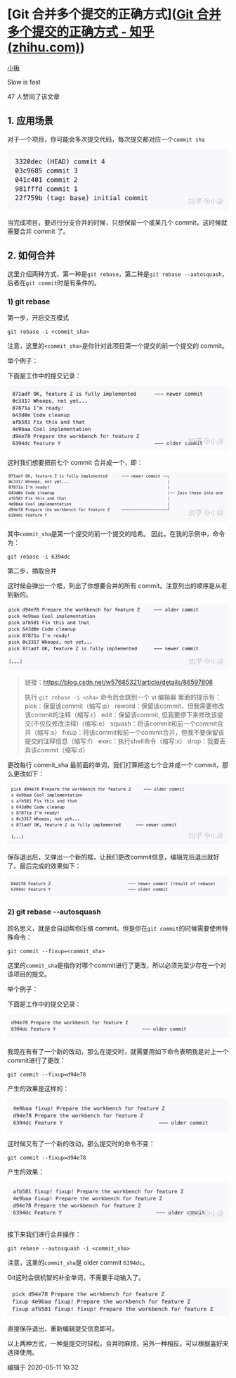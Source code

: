 # [Git 合并多个提交的正确方式]([Git 合并多个提交的正确方式 - 知乎 (zhihu.com)](https://zhuanlan.zhihu.com/p/139321091))

[小揪](https://www.zhihu.com/people/wo-yao-chao-neng-li)

Slow is fast

47 人赞同了该文章



## **1. 应用场景**

对于一个项目，你可能会多次提交代码，每次提交都对应一个`commit sha`

![img](image\v2-a72c44bd0be37e42031fd18260065674_720w.png)

当完成项目，要进行分支合并的时候，只想保留一个或某几个 commit，这时候就需要合并 commit 了。

## **2. 如何合并**

这里介绍两种方式，第一种是`git rebase`，第二种是`git rebase --autosquash`，后者在`git commit`时是有条件的。

### **1) git rebase**

第一步，开启交互模式

```text
git rebase -i <commit_sha>
```

注意，这里的`<commit_sha>`是你针对此项目第一个提交的前一个提交的 commit。

举个例子：

下面是工作中的提交记录：

![img](image\v2-36490a04fd83a89cee7f90b5c206b504_720w.png)

这时我们想要把前七个 commit 合并成一个，即：

![img](image\v2-85000441614822394b9fd956f409ee5c_720w.png)

其中`commit_sha`是第一个提交的前一个提交的哈希。 因此，在我的示例中，命令为：

```text
git rebase -i 6394dc
```

第二步，摘取合并

这时候会弹出一个框，列出了你想要合并的所有 commit。注意列出的顺序是从老到新的。

![img](image\v2-2bbca65c61436232fd4914eae8fb31fe_720w.png)

> 链接：https://blog.csdn.net/w57685321/article/details/86597808
>
> 执行 `git rebase -i <sha>` 命令后会跳到一个 vi 编辑器
> 里面的提示有：
> pick：保留该commit（缩写:p）
> reword：保留该commit，但我需要修改该commit的注释（缩写:r）
> edit：保留该commit, 但我要停下来修改该提交(不仅仅修改注释)（缩写:e）
> squash：将该commit和前一个commit合并（缩写:s）
> fixup：将该commit和前一个commit合并，但我不要保留该提交的注释信息（缩写:f）
> exec：执行shell命令（缩写:x）
> drop：我要丢弃该commit（缩写:d）

更改每行 commit_sha 最前面的单词，我们打算把这七个合并成一个 commit，那么更改如下：

![img](image\v2-db5e3d23fe4caa0b2b86def07cdd47ef_720w.png)

保存退出后，又弹出一个新的框，让我们更改commit信息，编辑完后退出就好了。最后完成的效果如下：

![img](image\v2-88260d5decf294c0b0596d244a2d7d7c_720w.png)

### 2) git rebase --autosquash

顾名思义，就是会自动帮你压缩 commit。但是你在`git commit`的时候需要使用特殊命令：

```text
git commit --fixup=<commit_sha>
```

这里的`commit_sha`是指你对哪个commit进行了更改，所以必须先至少存在一个对该项目的提交。

举个例子：

下面是工作中的提交记录：

![img](image\v2-a2810d935edf11bedad14cf58ac5d10c_720w.png)

我现在有有了一个新的改动，那么在提交时，就需要用如下命令表明我是对上一个commit进行了更改：

```text
git commit --fixup=d94e78
```

产生的效果是这样的：

![img](image\v2-7f09787c26a16a6943fc7fb13635a1d3_720w.png)

这时候又有了一个新的改动，那么提交时的命令不变：

```text
git commit --fixup=d94e78
```

产生的效果：

![img](image\v2-eed9303b931ad76e2e80d86677111b0d_720w.png)

接下来我们进行合并操作：

```text
git rebase --autosquash -i <commit_sha>
```

注意，这里的`commit_sha`是 older commit `6394dc`。

Git这时会很机智的补全单词，不需要手动输入了。

![img](image\v2-0c6076cc9e3515e77aeabd811bc1deb6_720w.png)

直接保存退出，重新编辑提交信息即可。

以上两种方式，一种是提交时轻松，合并时麻烦，另外一种相反。可以根据喜好来选择使用。

编辑于 2020-05-11 10:32